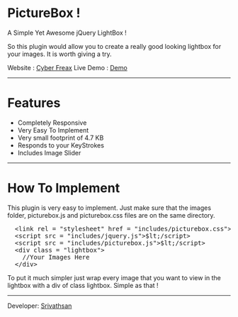 <h1>PictureBox !</h1>
A Simple Yet Awesome jQuery LightBox !

So this plugin would allow you to create a really good looking lightbox for your images. It is worth giving a try.

Website : <a href = "http://cyberfreax.com">Cyber Freax</a>
Live Demo : <a href = "http://cyberfreax.com/index.php#demo">Demo</a>

<hr>

<h1>Features</h1>
<ul>
  <li>Completely Responsive</li>
  <li>Very Easy To Implement</li>
  <li>Very small footprint of 4.7 KB</li>
  <li>Responds to your KeyStrokes</li>
  <li>Includes Image Slider</li>
</ul>

<hr>

<h1>How To Implement</h1>
This plugin is very easy to implement. Just make sure that the images folder, picturebox.js and picturebox.css files are on the same directory.

<pre>
  &lt;link rel = "stylesheet" href = "includes/picturebox.css"&gt;
  &lt;script src = "includes/jquery.js"&gt;$lt;/script&gt;
  &lt;script src = "includes/picturebox.js"&gt;$lt;/script&gt;
  &lt;div class = "lightbox"&gt;
    //Your Images Here
  &lt;/div&gt;
</pre>

To put it much simpler just wrap every image that you want to view in the lightbox with a div of class lightbox. Simple as that !
<hr>

Developer: <a href = "http://cyberfreax.com">Srivathsan</a>
